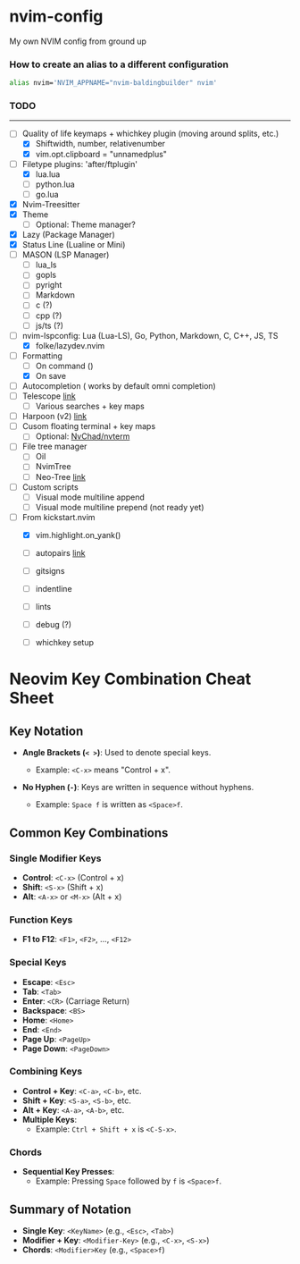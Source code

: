 # nvim-config
My own NVIM config from ground up

### How to create an alias to a different configuration
```bash
alias nvim='NVIM_APPNAME="nvim-baldingbuilder" nvim'
```


### TODO
___
- [ ] Quality of life keymaps + whichkey plugin (moving around splits, etc.)
    - [x] Shiftwidth, number, relativenumber
    - [x] vim.opt.clipboard = "unnamedplus"
- [ ] Filetype plugins: 'after/ftplugin'
    - [x] lua.lua
    - [ ] python.lua
    - [ ] go.lua
- [x] Nvim-Treesitter
- [x] Theme
    - [ ] Optional: Theme manager?
- [x] Lazy (Package Manager)
- [x] Status Line (Lualine or Mini)
- [ ] MASON (LSP Manager)
    - [ ] lua_ls
    - [ ] gopls
    - [ ] pyright
    - [ ] Markdown
    - [ ] c (?)
    - [ ] cpp (?)
    - [ ] js/ts (?)
- [ ] nvim-lspconfig: Lua (Lua-LS), Go, Python, Markdown, C, C++, JS, TS
    - [x] folke/lazydev.nvim
- [ ] Formatting
    - [ ] On command (<space-f>)
    - [x] On save
- [ ] Autocompletion (<C-x><C-o> works by default omni completion)
- [ ] Telescope [link](https://github.com/nvim-telescope/telescope.nvim)
    - [ ] Various searches + key maps
- [ ] Harpoon (v2) [link](https://github.com/ThePrimeagen/harpoon/tree/harpoon2)
- [ ] Cusom floating terminal + key maps
    - [ ] Optional: [NvChad/nvterm](NvChad/nvterm)
- [ ] File tree manager
    - [ ] Oil
    - [ ] NvimTree
    - [ ] Neo-Tree [link](https://github.com/nvim-neo-tree/neo-tree.nvim)

- [ ] Custom scripts
    - [ ] Visual mode multiline append
    - [ ] Visual mode multiline prepend (not ready yet)

- [ ] From kickstart.nvim
    - [x] vim.highlight.on_yank()
    - [ ] autopairs [link](windwp/nvim-autopairs)
    - [ ] gitsigns
    - [ ] indentline
    - [ ] lints
    - [ ] debug (?)
    - [ ] whichkey setup



# Neovim Key Combination Cheat Sheet

## Key Notation

- **Angle Brackets (`< >`)**: Used to denote special keys.
  - Example: `<C-x>` means "Control + x".

- **No Hyphen (`-`)**: Keys are written in sequence without hyphens.
  - Example: `Space f` is written as `<Space>f`.

## Common Key Combinations

### Single Modifier Keys
- **Control**: `<C-x>` (Control + x)
- **Shift**: `<S-x>` (Shift + x)
- **Alt**: `<A-x>` or `<M-x>` (Alt + x)

### Function Keys
- **F1 to F12**: `<F1>`, `<F2>`, ..., `<F12>`

### Special Keys
- **Escape**: `<Esc>`
- **Tab**: `<Tab>`
- **Enter**: `<CR>` (Carriage Return)
- **Backspace**: `<BS>`
- **Home**: `<Home>`
- **End**: `<End>`
- **Page Up**: `<PageUp>`
- **Page Down**: `<PageDown>`

### Combining Keys
- **Control + Key**: `<C-a>`, `<C-b>`, etc.
- **Shift + Key**: `<S-a>`, `<S-b>`, etc.
- **Alt + Key**: `<A-a>`, `<A-b>`, etc.
- **Multiple Keys**: 
  - Example: `Ctrl + Shift + x` is `<C-S-x>`.

### Chords
- **Sequential Key Presses**: 
  - Example: Pressing `Space` followed by `f` is `<Space>f`.

## Summary of Notation
- **Single Key**: `<KeyName>` (e.g., `<Esc>`, `<Tab>`)
- **Modifier + Key**: `<Modifier-Key>` (e.g., `<C-x>`, `<S-x>`)
- **Chords**: `<Modifier>Key` (e.g., `<Space>f`)

